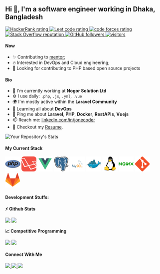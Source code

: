 ## Hi 👋, I'm a software engineer working in Dhaka, Bangladesh

<p align="left">
 <a href="https://www.hackerrank.com/jonecoder">
    <img src="https://img.shields.io/badge/-Hackerrank-2EC866?style=for-the-badge&logo=HackerRank&logoColor=white" alt="HackerRank rating" />
  </a>
 
  <a href="https://leetcode.com/jonecoder">
    <img src="https://img.shields.io/badge/leetcode-CP-green" alt="Leet code rating" />
  </a>
  <a href="https://codeforces.com/profile/jonecoder">
    <img src="https://img.shields.io/badge/codeforces-CP-blue" alt="code forces rating" />
  </a>
  <a href="https://stackoverflow.com/users/13113660/jonecoder">
    <img alt="Stack Overflow reputation"  src="https://img.shields.io/stackexchange/stackoverflow/r/13113660?color=orange&label=reputation&logo=stackoverflow">
  </a>
  <a href="https://github.com/JoneCoder?tab=followers">
    <img alt="GitHub followers" src="https://img.shields.io/github/followers/JoneCoder?color=green&logo=github">
  </a>
  <a href="https://github.com/JoneCoder/">
    <img src="https://komarev.com/ghpvc/?username=JoneCoder" alt="visitors" />
  </a>

</p>

#### Now

- ✨ Contributing to [mentor](https://github.com/JoneCoder/Cprogramming.git);
- :fire: Interested in DevOps and Cloud engineering;
- :calendar: Looking for contributing to PHP based open source projects 

#### Bio

- 🏢 I'm currently working at **Nogor Solution Ltd**
- ⚙️ I use daily: `.php`, `.js`, `.yml`, `.vue`
- 🌍 I'm mostly active within the **Laravel Community**
- 🌱 Learning all about **DevOps**
- 💬 Ping me about **Laravel**, **PHP**, **Docker**, **RestAPIs**, **Vuejs**
- 📫 Reach me: [linkedin.com/in/jonecoder](https://www.linkedin.com/in/jonecoder)
- 📝 Checkout my [Resume](files/resume.pdf).

![Your Repository's Stats](https://github-readme-stats.vercel.app/api/top-langs/?username=JoneCoder&theme=blue-green)

#### My Current Stack

<img height="48" src="images/php-original.svg" alt="php"> <img height="48" src="images/laravel-plain-wordmark.svg" alt="Laravel"> <img height="48" src="images/vue-original.svg" alt="vue"> <img height="48" src="images/postgresql-original.svg" alt="postgress"> <img height="48" src="images/mysql-original.svg" alt="mysql"> <img height="48" src="images/docker-original.svg" alt="Docker"> <img height="48" src="images/linux-original.svg" alt="linux"> <img height="48" src="images/nginx-original.svg" alt="nginx"> <img height="48" src="images/git-original.svg" alt="git"> <img height="48" src="images/gitlab-original.svg" alt="git">

#### Development Stuffs:

<b>⚡ Github Stats</b>
<p float="left">
<img height="180em" src="https://github-readme-stats.vercel.app/api?username=JoneCoder&show_icons=true&hide_border=true&&count_private=true&include_all_commits=true" /> 
<img height="180em" src="https://github-readme-stats.vercel.app/api/top-langs/?username=JoneCoder&show_icons=true&hide_border=true&layout=compact&langs_count=8"/>
</p>

<b>&#128200; Competitive Programming</b>
<p float="left">
<img height="273em" src="https://leetcard.jacoblin.cool/jonecoder?theme=light&font=Karma&ext=contest" />
<img height="280em" src="https://raw.githubusercontent.com/JoneCoder/cf-stats/main/output/light_card.svg" />
</p>


#### Connect With Me

<p left="center">
<a href="https://twitter.com/jonecoder">
  <img src="https://img.shields.io/badge/twitter-%231DA1F2.svg?&style=for-the-badge&logo=twitter&logoColor=white" height=25>
</a> 
<a href="https://www.linkedin.com/in/jonecoder/">
  <img src="https://img.shields.io/badge/linkedin-%230077B5.svg?&style=for-the-badge&logo=linkedin&logoColor=white" height=25>
</a> 
<a href="https://www.facebook.com/jonecoder">
  <img src="https://img.shields.io/badge/Facebook-1877F2?style=for-the-badge&logo=facebook&logoColor=white" height=25>
</a>
</p>
